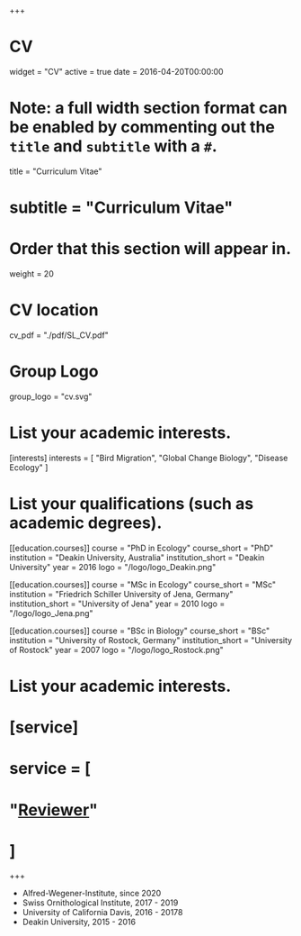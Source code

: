 +++
# CV
widget = "CV"
active = true
date = 2016-04-20T00:00:00

# Note: a full width section format can be enabled by commenting out the `title` and `subtitle` with a `#`.
title = "Curriculum Vitae"
# subtitle = "Curriculum Vitae"

# Order that this section will appear in.
weight = 20

# CV location
cv_pdf = "./pdf/SL_CV.pdf"

# Group Logo
group_logo = "cv.svg"


# List your academic interests.
[interests]
  interests = [
    "Bird Migration",
    "Global Change Biology",
    "Disease Ecology"
  ]

# List your qualifications (such as academic degrees).
[[education.courses]]
  course = "PhD in Ecology"
  course_short = "PhD"
  institution = "Deakin University, Australia"
  institution_short = "Deakin University"
  year = 2016
  logo = "/logo/logo_Deakin.png"

[[education.courses]]
  course = "MSc in Ecology"
  course_short = "MSc"
  institution = "Friedrich Schiller University of Jena, Germany"
  institution_short = "University of Jena"
  year = 2010
  logo = "/logo/logo_Jena.png"

[[education.courses]]
  course = "BSc in Biology"
  course_short = "BSc"
  institution = "University of Rostock, Germany"
  institution_short = "University of Rostock"
  year = 2007
  logo = "/logo/logo_Rostock.png"


# List your academic interests.
# [service]
#   service = [
#     "[Reviewer](https://publons.com/author/637273/)"
#   ]

+++

- Alfred-Wegener-Institute, since 2020
- Swiss Ornithological Institute, 2017 - 2019  
- University of California Davis, 2016 - 20178  
- Deakin University, 2015 - 2016
